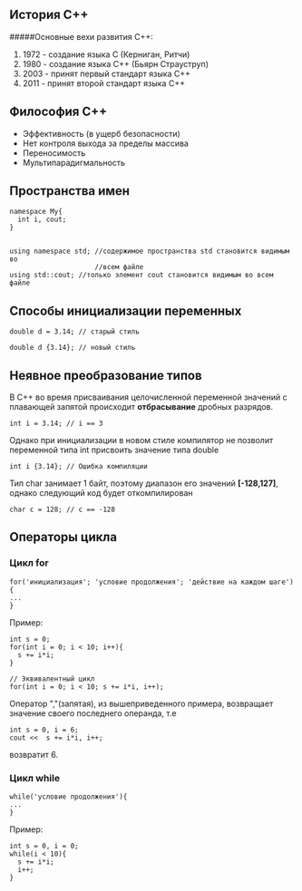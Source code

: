 ## История C++

#####Основные вехи развития С++:

1. 1972 - создание языка С (Керниган, Ритчи)
2. 1980 - создание языка С++ (Бьярн Страуструп)
3. 2003 - принят первый стандарт языка C++
4. 2011 - принят второй стандарт языка C++


## Философия С++

* Эффективность (в ущерб безопасности)
* Нет контроля выхода за пределы массива
* Переносимость
* Мультипарадигмальность


## Пространства имен
 
	namespace My{
	  int i, cout;
	}


	using namespace std; //содержимое пространства std становится видимым во 
	                     //всем файле
	using std::cout; //только элемент cout становится видимым во всем файле

## Способы инициализации переменных

	double d = 3.14; // старый стиль	

	double d {3.14}; // новый стиль

## Неявное преобразование типов

В C++ во время присваивания целочисленной переменной значений с плавающей запятой происходит **отбрасывание** дробных разрядов.

	int i = 3.14; // i == 3

Однако при инициализации в новом стиле компилятор не позволит переменной типа int присвоить значение типа double

	int i {3.14}; // Ошибка компиляции


Тип char занимает 1 байт, поэтому диапазон его значений **[-128,127]**, однако следующий код будет откомпилирован

	char c = 128; // c == -128


## Операторы цикла

### Цикл for

	for('инициализация'; 'условие продолжения'; 'действие на каждом шаге'){
	...
	}

Пример:

	int s = 0;
	for(int i = 0; i < 10; i++){
	  s += i*i;
	}

	// Эквивалентный цикл
	for(int i = 0; i < 10; s += i*i, i++);

Оператор ","(запятая), из вышеприведенного примера, возвращает значение своего последнего операнда, т.е

	int s = 0, i = 6;
	cout <<  s += i*i, i++; 

возвратит 6.


### Цикл while

	while('условие продолжения'){
	...
	}

Пример:

	int s = 0, i = 0;
	while(i < 10){
	  s += i*i;
	  i++;
	}
